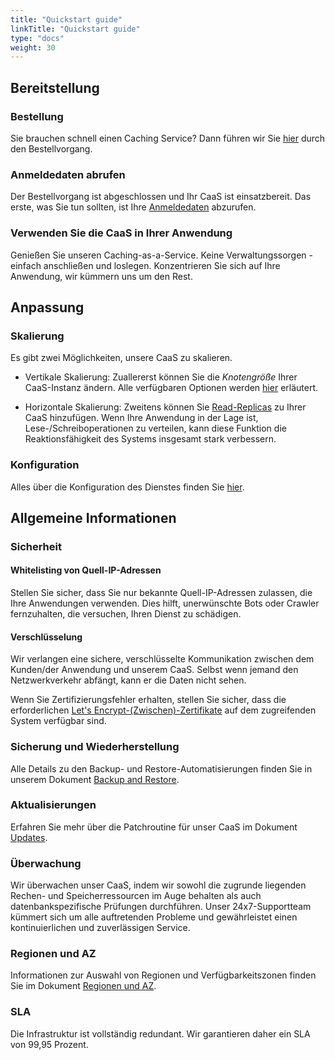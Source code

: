 ```yaml
---
title: "Quickstart guide"
linkTitle: "Quickstart guide"
type: "docs"
weight: 30
---
```


## Bereitstellung

### Bestellung

Sie brauchen schnell einen Caching Service? Dann führen wir Sie [hier](../../tutorials/ordering/) durch den Bestellvorgang.

### Anmeldedaten abrufen

Der Bestellvorgang ist abgeschlossen und Ihr CaaS ist einsatzbereit. Das erste, was Sie tun sollten, ist Ihre [Anmeldedaten](../../tutorials/retrieve_login_credentials/) abzurufen.

### Verwenden Sie die CaaS in Ihrer Anwendung

Genießen Sie unseren Caching-as-a-Service. Keine Verwaltungssorgen - einfach anschließen und loslegen. Konzentrieren Sie sich auf Ihre Anwendung, wir kümmern uns um den Rest.

## Anpassung

### Skalierung

Es gibt zwei Möglichkeiten, unsere CaaS zu skalieren.

- Vertikale Skalierung: Zuallererst können Sie die *Knotengröße* Ihrer CaaS-Instanz ändern. Alle verfügbaren Optionen werden [hier](../../documentation/nodesize/) erläutert.

- Horizontale Skalierung: Zweitens können Sie [Read-Replicas](../../documentation/read_replicas/) zu Ihrer CaaS hinzufügen. Wenn Ihre Anwendung in der Lage ist, Lese-/Schreiboperationen zu verteilen, kann diese Funktion die Reaktionsfähigkeit des Systems insgesamt stark verbessern.

### Konfiguration

Alles über die Konfiguration des Dienstes finden Sie [hier](../../documentation/configuration/).

## Allgemeine Informationen

### Sicherheit

#### Whitelisting von Quell-IP-Adressen

Stellen Sie sicher, dass Sie nur bekannte Quell-IP-Adressen zulassen, die Ihre Anwendungen verwenden. Dies hilft, unerwünschte Bots oder Crawler fernzuhalten, die versuchen, Ihren Dienst zu schädigen.

#### Verschlüsselung

Wir verlangen eine sichere, verschlüsselte Kommunikation zwischen dem Kunden/der Anwendung und unserem CaaS. Selbst wenn jemand den Netzwerkverkehr abfängt, kann er die Daten nicht sehen.

Wenn Sie Zertifizierungsfehler erhalten, stellen Sie sicher, dass die erforderlichen [Let's Encrypt-(Zwischen)-Zertifikate](https://letsencrypt.org/certificates/) auf dem zugreifenden System verfügbar sind.

### Sicherung und Wiederherstellung

Alle Details zu den Backup- und Restore-Automatisierungen finden Sie in unserem Dokument [Backup and Restore](../../documentation/backup/).

### Aktualisierungen

Erfahren Sie mehr über die Patchroutine für unser CaaS im Dokument [Updates](../../documentation/update/).

### Überwachung

Wir überwachen unser CaaS, indem wir sowohl die zugrunde liegenden Rechen- und Speicherressourcen im Auge behalten als auch datenbankspezifische Prüfungen durchführen. Unser 24x7-Supportteam kümmert sich um alle auftretenden Probleme und gewährleistet einen kontinuierlichen und zuverlässigen Service.

### Regionen und AZ

Informationen zur Auswahl von Regionen und Verfügbarkeitszonen finden Sie im Dokument [Regionen und AZ](../../../general/plusserver-region-az).

### SLA

Die Infrastruktur ist vollständig redundant. Wir garantieren daher ein SLA von 99,95 Prozent.
